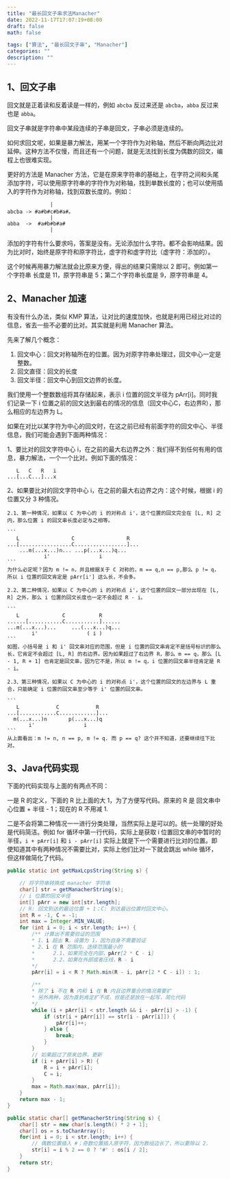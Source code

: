 ```yaml
---
title: "最长回文子串求法Manacher"
date: 2022-11-17T17:07:19+08:00
draft: false
math: false

tags: ["算法", "最长回文子串", "Manacher"]
categories: ""
description: ""
---
```


## 1、回文子串

回文就是正着读和反着读是一样的，例如 `abcba` 反过来还是 `abcba`，`abba` 反过来也是 `abba`。

回文子串就是字符串中某段连续的子串是回文，子串必须是连续的。

如何求回文呢，如果是暴力解法，用某一个字符作为对称轴，然后不断向两边比对延伸。这种方法不仅慢，而且还有一个问题，就是无法找到长度为偶数的回文，编程上也很难实现。

更好的方法是 Manacher 方法，它是在原来字符串的基础上，在字符之间和头尾添加字符，可以使用原字符串的字符作为对称轴，找到单数长度的；也可以使用插入的字符作为对称轴，找到双数长度的。例如：

```
              |
abcba -> #a#b#c#b#a#。
              |
abba  ->  #a#b#b#a#
              |
```

添加的字符有什么要求吗，答案是没有。无论添加什么字符。都不会影响结果。因为比对时，始终是原字符和原字符比，虚字符和虚字符比（虚字符：添加的）。

这个时候再用暴力解法就会比原来方便，得出的结果只需除以 2 即可。例如第一个字符串 长度是 11，原字符串是 5；第二个字符串长度是 9，原字符串是 4。

## 2、Manacher 加速

有没有什么办法，类似 KMP 算法，让对比的速度加快，也就是利用已经比对过的信息，省去一些不必要的比对。其实就是利用 Manacher 算法。

先来了解几个概念：

1. 回文中心：回文对称轴所在的位置。因为对原字符串处理过，回文中心一定是整数。
2. 回文直径：回文的长度
3. 回文半径：回文中心到回文边界的长度。

我们使用一个整数数组将其存储起来，表示 i 位置的回文半径为 pArr[i]。同时我们记录一下 i 位置之前的回文达到最右的情况的信息（回文中心C，右边界R），那么相应的左边界为 L。

如果在对比以某字符为中心的回文时，在这之前已经有前面字符的回文中心、半径信息，我们可能会遇到下面两种情况：

1、要比对的回文字符中心 i，在之前的最大右边界之外：我们得不到任何有用的信息，暴力解法，一个一个比对。例如下面的情况：

```
   L   C   R   i
...[...C...]...x
```

2、如果要比对的回文字符中心 i，在之前的最大右边界之内：这个时候，根据 i 的位置又分 3 种情况。
    
    2.1、第一种情况，如果以 C 为中心的 i 的对称点 i'，这个位置的回文完全在 [L, R] 之内，那么位置 i 的回文串长度必定与之相等。

    ```
       L                 C                 R
    ...[.................C.................]...
        ...m(...x...)n... ...p(...x...)q...
                i'                i
    ```
    为什么必定呢？因为 m != n，并且根据关于 C 对称的，m == q,n == p,那么 p != q，所以 i 位置的回文肯定是 pArr[i'] 这么长，不会多。

    2.2、第二种情况，如果以 C 为中心的 i 的对称点 i'，这个位置的回文一部分出现在 [L, R] 之外，那么 i 位置的回文长度也一定不会超过 R - i。

    ```
       L              C           R
    ......[...........C...........]......
    ...m(...x...)...     ...(...x...)q...
            i'                ( i )
    ```
    如图，小括号是 i 和 i' 回文串对应的范围，但是 i 位置的回文串肯定不是括号标识的那么长，它肯定不会超过 [L, R] 的右边界。因为如果超过了右边界 R，那么 m == q，那么 [L - 1, R + 1] 也肯定是回文串，因为它不是，所以 m != q，i 位置的回文串半径肯定是 R - i。

    2.3、第三种情况，如果以 C 为中心的 i 的对称点 i'，这个位置的回文的左边界与 L 重合，只能确定 i 位置的回文串至少等于 i' 位置的回文串。

    ```
       L            C            R
    ...[............C............]...
      m(...x...)n       p(...x...)q
           i'                i
    ```
    从上面看出：m != n, n == p, m != q. 而 p == q? 这个并不知道，还要继续往下比对。

## 3、Java代码实现

下面的代码实现与上面的有两点不同：

一是 R 的定义，下面的 R 比上面的大 1，为了方便写代码。原来的 R 是 回文串中心位置 + 半径 - 1；现在的 R 不用减 1.

二是不会将第二种情况一一进行分类处理，当然实际上是可以的。统一处理的好处是代码简洁。例如 for 循环中第一行代码，实际上是获取 i 位置回文串的中暂时的半径，`i + pArr[i]` 和 `i - pArr[i]` 实际上就是下一个需要进行比对的位置。即使知道其中有两种情况不需要比对，实际上他们比对一下就会跳出 while 循环，但这样做简化了代码。

```java
public static int getMaxLcpsString(String s) {

    // 将字符串转换成 manacher 字符串
    char[] str = getManacherString(s);
    // i 位置的回文半径
    int[] pArr = new int[str.length];
    // R: 回文到达的最远位置 + 1；C: 到达最远位置时回文中心。
    int R = -1, C = -1;
    int max = Integer.MIN_VALUE;
    for (int i = 0; i < str.length; i++) {
        /** 计算出不需要验证的范围
        * 1、i 超出 R，设置为 1，因为自身不需要验证
        * 2、i 在 R 范围内，选择范围最小的
        *      2.1、如果完全在内部，pArr[2 * C - i]
        *      2.2、如果在外部或者压线，R - i
        */
        pArr[i] = i < R ? Math.min(R - i, pArr[2 * C - i]) : 1;

        /**
        * 除了 i 不在 R 内和 i 在 R 内且边界重合的情况需要扩
        * 另外两种，因为直到肯定扩不成，但是还是放在一起写，简化代码
        */
        while (i + pArr[i] < str.length && i - pArr[i] > -1) {
            if (str[i + pArr[i]] == str[i - pArr[i]]) {
                pArr[i]++;
            } else {
                break;
            } 
        }
        // 如果超过了原来边界，更新
        if (i + pArr[i] > R) {
            R = i + pArr[i];
            C = i;
        }
        max = Math.max(max, pArr[i]);
    }
    return max - 1;
}

public static char[] getManacherString(String s) {
    char[] str = new char[s.length() * 2 + 1];
    char[] os = s.toCharArray();
    for(int i = 0; i < str.length; i++) {
        // 偶数位置插入 #；奇数位置插入原字符，因为数组边长了，所以要除以 2.
        str[i] = i % 2 == 0 ? '#' : os[i / 2];
    }
    return str;
}
```
